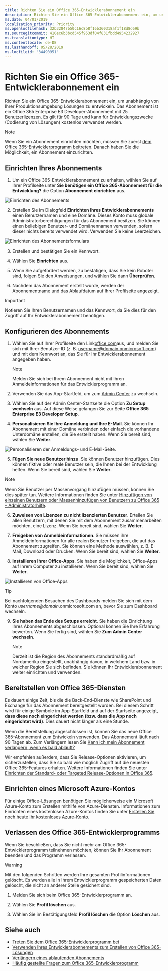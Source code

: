 ```yaml
---
title: Richten Sie ein Office 365-Entwicklerabonnement ein
description: Richten Sie ein Office 365-Entwicklerabonnement ein, um unabhängig von Ihrer Produktionsumgebung Lösungen zu entwickeln.
ms.date: 04/01/2019
localization_priority: Priority
ms.openlocfilehash: 32b32847b50c16c8b8f16b360318af1f18d8d69b
ms.sourcegitcommit: 410ec6b3bcd545f953df04f831fbdd4954232927
ms.translationtype: HT
ms.contentlocale: de-DE
ms.lasthandoff: 05/28/2019
ms.locfileid: "34490951"
---
```

# <a name="set-up-an-office-365-developer-subscription"></a>Richten Sie ein Office 365-Entwicklerabonnement ein 

Richten Sie ein Office 365-Entwicklerabonnement ein, um unabhängig von Ihrer Produktionsumgebung Lösungen zu entwickeln. Das Abonnement ist ein Office 365 Enterprise E3 Developer-Abonnement mit 25 Benutzerlizenzen. Es gilt für 90 Tage und kann für Entwicklungszwecke (Codierung von Lösungen) kostenlos verwendet werden.

> [!NOTE] 
> Wenn Sie ein Abonnement einrichten möchten, müssen Sie zuerst [dem Office 365-Entwicklerprogramm beitreten](office-365-developer-program.md). Danach haben Sie die Möglichkeit, ein Abonnement einzurichten.

## <a name="set-up-your-subscription"></a>Einrichten Ihres Abonnements

1. Um ein Office 365-Entwicklerabonnement zu erhalten, wählen Sie auf Ihrer Profilseite unter **Sie benötigen ein Office 365-Abonnement für die Entwicklung?** die Option **Abonnement einrichten** aus.

  ![Einrichten des Abonnements](images/4-set-up-subscription.png)

2. Erstellen Sie im Dialogfeld **Einrichten Ihres Entwicklerabonnements** einen Benutzernamen und eine Domäne. Dieses Konto muss globale Administratorberechtigungen für das Abonnement besitzen. Sie können einen beliebigen Benutzer- und Domänennamen verwenden, sofern dieser nichts bereits verwendet wird. Verwenden Sie keine Leerzeichen.

  ![Einrichten des Abonnementsformulars](images/5-set-up-form.png)

3. Erstellen und bestätigen Sie ein Kennwort.

4. Wählen Sie **Einrichten** aus.

5. Wenn Sie aufgefordert werden, zu bestätigen, dass Sie kein Roboter sind, folgen Sie den Anweisungen, und wählen Sie dann **Überprüfen**.

6. Nachdem das Abonnement erstellt wurde, werden der Abonnementname und das Ablaufdatum auf Ihrer Profilseite angezeigt.

  > [!IMPORTANT]
  > Notieren Sie Ihren Benutzernamen und das Kennwort, da Sie dies für den Zugriff auf Ihr Entwicklerabonnement benötigen.

## <a name="configure-the-subscription"></a>Konfigurieren des Abonnements

1. Wählen Sie auf Ihrer Profilseite den Link[office.com](https://www.office.com/)aus, und melden Sie sich mit Ihrer Benutzer-ID (z. B. username@domain.onmicrosoft.com) und mit dem Kennwort an, das Sie für Ihr Entwicklerabonnement angegeben haben.

   > [!NOTE] 
   > Melden Sie sich bei Ihrem Abonnement nicht mit Ihren Anmeldeinformationen für das Entwicklerprogramm an.

2. Verwenden Sie das App-Startfeld, um zum [Admin Center](https://portal.office.com/adminportal/home#/homepage) zu wechseln.

3. Wählen Sie auf der Admin Center-Startseite die Option **Zu Setup wechseln** aus. Auf diese Weise gelangen Sie zur Seite **Office 365 Enterprise E3 Developer Setup**.

4. **Personalisieren Sie Ihre Anmeldung und Ihre E-Mail**. Sie können Ihr Abonnement mit einer Domäne verbinden oder einfach die vorhandene Unterdomäne erstellen, die Sie erstellt haben. Wenn Sie bereit sind, wählen Sie **Weiter**.

  ![Personalisieren der Anmeldungs- und E-Mail-Seite.](images/8a-set-up-personalize.png)

5. **Fügen Sie neue Benutzer hinzu**. Sie können Benutzer hinzufügen. Dies können fiktive oder reale Benutzer sein, die Ihnen bei der Entwicklung helfen. Wenn Sie bereit sind, wählen Sie **Weiter**.
    
  > [!NOTE]
  > Wenn Sie Benutzer per Massenvorgang hinzufügen müssen, können Sie dies später tun. Weitere Informationen finden Sie unter [Hinzufügen von einzelnen Benutzern oder Massenhinzufügen von Benutzern zu Office 365 – Administratorhilfe](https://support.office.com/article/add-users-individually-or-in-bulk-to-office-365-admin-help-1970f7d6-03b5-442f-b385-5880b9c256ec).

6. **Zuweisen von Lizenzen zu nicht lizenzierten Benutzer**. Erteilen Sie allen Benutzern, mit denen Sie mit dem Abonnement zusammenarbeiten möchten, eine Lizenz. Wenn Sie bereit sind, wählen Sie **Weiter**.

7. **Freigeben von Anmeldeinformationen**. Sie müssen ihre Anmeldeinformationen für alle realen Benutzer freigeben, die auf das Abonnement zugreifen. Sie können eine Methode auswählen, z. B. E-Mail, Download oder Drucken. Wenn Sie bereit sind, wählen Sie **Weiter**.

8. **Installieren Ihrer Office-Apps**. Sie haben die Möglichkeit, Office-Apps auf Ihrem Computer zu installieren. Wenn Sie bereit sind, wählen Sie **Weiter**.

  ![Installieren von Office-Apps](images/11-install-office-apps.png)

   > [!TIP] 
   > Bei nachfolgenden Besuchen des Dashboards melden Sie sich mit dem Konto *username@domain*.onmicrosoft.com an, bevor Sie zum Dashboard wechseln.

9. **Sie haben das Ende des Setups erreicht**. Sie haben die Einrichtung Ihres Abonnements abgeschlossen. Optional können Sie Ihre Erfahrung bewerten. Wenn Sie fertig sind, wählen Sie **Zum Admin Center wechseln**.
    
   > [!NOTE] 
   > Derzeit ist die Region des Abonnements standardmäßig auf Nordamerika eingestellt, unabhängig davon, in welchem Land bzw. in welcher Region Sie sich befinden. Sie können Ihr Entwicklerabonnement weiter einrichten und verwenden.

## <a name="provision-office-365-services"></a>Bereitstellen von Office 365-Diensten

Es dauert einige Zeit, bis die die Back-End-Dienste wie SharePoint und Exchange für das Abonnement bereitgestellt wurden. Bei diesem Schritt wird für einige Symbole im App-Startfeld und auf der Startseite angezeigt, **dass diese noch eingerichtet werden (bzw. dass die App noch eingerichtet wird)**. Dies dauert nicht länger als eine Stunde.

Wenn die Bereitstellung abgeschlossen ist, können Sie das neue Office 365-Abonnement zum Entwickeln verwenden. Das Abonnement läuft nach 90 Tagen ab. Zum Verlängern lesen Sie [Kann ich mein Abonnement verlängern, wenn es bald abläuft?](office-365-developer-program-faq.md#renew-subscription)

Wir empfehlen außerdem, dass Sie Release-Optionen aktivieren, um sicherzustellen, dass Sie so bald wie möglich Zugriff auf die neuesten Office 365-Features erhalten. Weitere Informationen finden Sie unter [Einrichten der Standard- oder Targeted Release-Optionen in Office 365](https://support.office.com/article/set-up-the-standard-or-targeted-release-options-in-office-365-3b3adfa4-1777-4ff0-b606-fb8732101f47).

## <a name="set-up-a-microsoft-azure-account"></a>Einrichten eines Microsoft Azure-Kontos

Für einige Office-Lösungen benötigen Sie möglicherweise ein Microsoft Azure-Konto zum Erstellen mithilfe von Azure-Diensten. Informationen zum Einrichten eines kostenlosen Azure-Kontos finden Sie unter [Erstellen Sie noch heute Ihr kostenloses Azure-Konto](https://azure.microsoft.com/free/).

## <a name="leave-the-office-365-developer-program"></a>Verlassen des Office 365-Entwicklerprogramms

Wenn Sie beschließen, dass Sie nicht mehr am Office 365-Entwicklerprogramm teilnehmen möchten, können Sie Ihr Abonnement beenden und das Programm verlassen.

  > [!WARNING]
  > Mit den folgenden Schritten werden Ihre gesamten Profilinformationen gelöscht. Es werden alle in Ihrem Entwicklerprogramm gespeicherten Daten gelöscht, die nicht an anderer Stelle gesichert sind.

1. Melden Sie sich beim Office 365-Entwicklerprogramm an.

2. Wählen Sie **Profil löschen** aus.

3. Wählen Sie im Bestätigungsfeld **Profil löschen** die Option **Löschen** aus.

## <a name="see-also"></a>Siehe auch

- [Treten Sie dem Office 365-Entwicklerprogramm bei](office-365-developer-program.md)
- [Verwenden Ihres Entwicklerabonnements zum Erstellen von Office 365-Lösungen](build-office-365-solutions.md)
- [Verlängern eines ablaufenden Abonnements](subscription-expiration-and-renewal.md)
- [Häufig gestellte Fragen zum Office 365-Entwicklerprogramm](office-365-developer-program-faq.md)
